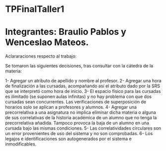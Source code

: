 # TPFinalTaller1
# Integrantes: Braulio Pablos y Wenceslao Mateos.

Aclararaciones respecto al trabajo:

Se tomaron las siguientes decisiones, tras consultar con la cátedra de la materia:

1- Agregar un atributo de apellido y nombre al profesor.
2- Agregar una hora de finalización a las cursadas, acompañando así el atributo dado por la SRS que se interpretó como hora de inicio.
3- El espacio físico para las cursadas es ilimitado (se suponen aulas infinitas) y no hay problema con que dos cursadas sean concurrentes. Las verificaciones de superposición de horarios solo se aplican a profesores y alumnos.
4- Agregar una precorrelativa a una asignatura no implica eliminar dicha materia o alguna de sus correlativas de la historia académica de un alumno que no tenga la precorrelativa añadida. Tampoco provoca la baja de un alumno en una cursada bajo las mismas condiciones.
5- Las correlatividades circulares son un error provenientes de uso del sistema y no son comprobadas.
6- Los legajos e identificaciones son autogenerados por el sistema e inmodificables.
